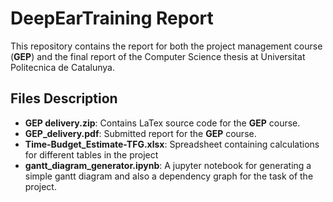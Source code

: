 # DeepEarTraining Report

This repository contains the report for both the project management course (**GEP**) and the final report of the Computer Science thesis at Universitat Politecnica de Catalunya.

## Files Description

- **GEP delivery.zip**: Contains LaTex source code for the **GEP** course.
- **GEP_delivery.pdf**: Submitted report for the **GEP** course.
- **Time-Budget_Estimate-TFG.xlsx**: Spreadsheet containing calculations for different tables in the project
- **gantt_diagram_generator.ipynb**: A jupyter notebook for generating a simple gantt diagram and also a dependency graph for the task of the project.
